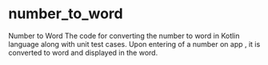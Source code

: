 # number_to_word
Number to Word
The code for converting the number to word in Kotlin language along with unit test cases.
Upon entering of a number on app , it is converted to word and displayed in the word.
